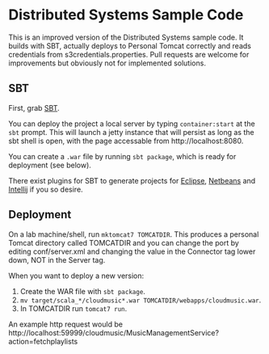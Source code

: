 Distributed Systems Sample Code
===============================

This is an improved version of the Distributed Systems sample code. It builds
with SBT, actually deploys to Personal Tomcat correctly and reads credentials
from s3credentials.properties. Pull requests are welcome for improvements but
obviously not for implemented solutions.

SBT
---

First, grab [SBT](http://www.scala-sbt.org/release/docs/Getting-Started/Setup.html).

You can deploy the project a local server by typing `container:start` at the
`sbt` prompt. This will launch a jetty instance that will persist as long as
the sbt shell is open, with the page accessable from http://localhost:8080.

You can create a `.war` file by running `sbt package`, which is ready for deployment (see below).

There exist plugins for SBT to generate projects for
[Eclipse](https://github.com/typesafehub/sbteclipse),
[Netbeans](https://github.com/remeniuk/sbt-netbeans-plugin) and
[Intellij](https://github.com/mpeltonen/sbt-idea) if you so desire.

Deployment
----------
On a lab machine/shell, run `mktomcat7 TOMCATDIR`. This produces a personal
Tomcat directory called TOMCATDIR and you can change the port by editing conf/server.xml and
changing the value in the Connector tag lower down, NOT in the Server tag.

When you want to deploy a new version:

1. Create the WAR file with `sbt package`.
2. `mv target/scala_*/cloudmusic*.war TOMCATDIR/webapps/cloudmusic.war`.
3. In TOMCATDIR run `tomcat7 run`.

An example http request would be http://localhost:59999/cloudmusic/MusicManagementService?action=fetchplaylists
